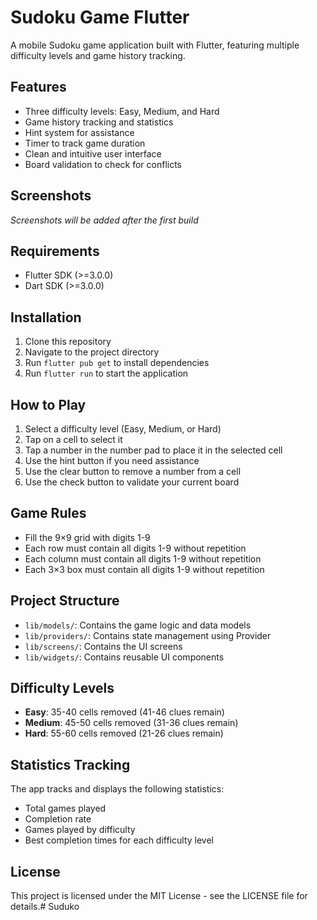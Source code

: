 # Sudoku Game Flutter

A mobile Sudoku game application built with Flutter, featuring multiple difficulty levels and game history tracking.

## Features

- Three difficulty levels: Easy, Medium, and Hard
- Game history tracking and statistics
- Hint system for assistance
- Timer to track game duration
- Clean and intuitive user interface
- Board validation to check for conflicts

## Screenshots

*Screenshots will be added after the first build*

## Requirements

- Flutter SDK (>=3.0.0)
- Dart SDK (>=3.0.0)

## Installation

1. Clone this repository
2. Navigate to the project directory
3. Run `flutter pub get` to install dependencies
4. Run `flutter run` to start the application

## How to Play

1. Select a difficulty level (Easy, Medium, or Hard)
2. Tap on a cell to select it
3. Tap a number in the number pad to place it in the selected cell
4. Use the hint button if you need assistance
5. Use the clear button to remove a number from a cell
6. Use the check button to validate your current board

## Game Rules

- Fill the 9×9 grid with digits 1-9
- Each row must contain all digits 1-9 without repetition
- Each column must contain all digits 1-9 without repetition
- Each 3×3 box must contain all digits 1-9 without repetition

## Project Structure

- `lib/models/`: Contains the game logic and data models
- `lib/providers/`: Contains state management using Provider
- `lib/screens/`: Contains the UI screens
- `lib/widgets/`: Contains reusable UI components

## Difficulty Levels

- **Easy**: 35-40 cells removed (41-46 clues remain)
- **Medium**: 45-50 cells removed (31-36 clues remain)
- **Hard**: 55-60 cells removed (21-26 clues remain)

## Statistics Tracking

The app tracks and displays the following statistics:

- Total games played
- Completion rate
- Games played by difficulty
- Best completion times for each difficulty level

## License

This project is licensed under the MIT License - see the LICENSE file for details.#   S u d u k o  
 